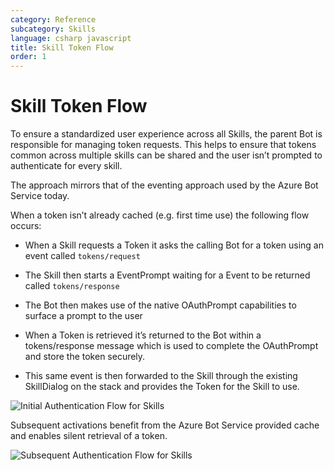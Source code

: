 ```yaml
---
category: Reference
subcategory: Skills
language: csharp javascript
title: Skill Token Flow
order: 1
---
```


# Skill Token Flow

To ensure a standardized user experience across all Skills, the parent Bot is responsible for managing token requests. This helps to ensure that tokens common across multiple skills can be shared and the user isn’t prompted to authenticate for every skill.

The approach mirrors that of the eventing approach used by the Azure Bot Service today.

When a token isn’t already cached (e.g. first time use) the following flow occurs:

- When a Skill requests a Token it asks the calling Bot for a token using an event called `tokens/request`
- The Skill then starts a EventPrompt waiting for a Event to be returned called `tokens/response`

- The Bot then makes use of the native OAuthPrompt capabilities to surface a prompt to the user
- When a Token is retrieved it’s returned to the Bot within a tokens/response message which is used to complete the OAuthPrompt and store the token securely.
- This same event is then forwarded to the Skill through the existing SkillDialog on the stack and provides the Token for the Skill to use.

![Initial Authentication Flow for Skills](../../media/virtualassistant-SkillAuthInitialFlow.png)

Subsequent activations benefit from the Azure Bot Service provided cache and enables silent retrieval of a token.

![Subsequent Authentication Flow for Skills](../../media/virtualassistant-SkillAuthSubsequentFlow.png)
